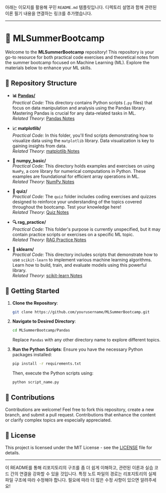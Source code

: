 아래는 이모지를 활용해 꾸민 `README.md` 템플릿입니다. 디렉토리 설명과 함께 관련된 이론 필기 내용을 연결하는 링크를 추가했습니다.

---

# 🌟 MLSummerBootcamp

Welcome to the **MLSummerBootcamp** repository! This repository is your go-to resource for both practical code exercises and theoretical notes from the summer bootcamp focused on Machine Learning (ML). Explore the materials below to enhance your ML skills.

## 📂 Repository Structure

- **📊 [Pandas/](./Pandas)**  
  *Practical Code:* This directory contains Python scripts (`.py` files) that focus on data manipulation and analysis using the Pandas library. Mastering Pandas is crucial for any data-related tasks in ML.  
  *Related Theory:* [Pandas Notes](./Notes/Pandas)

- **📈 matplotlib/**  
  *Practical Code:* In this folder, you'll find scripts demonstrating how to visualize data using the `matplotlib` library. Data visualization is key to gaining insights from data.  
  *Related Theory:* [matplotlib Notes](./Notes/matplotlib.md)

- **📐 numpy_basic/**  
  *Practical Code:* This directory holds examples and exercises on using `NumPy`, a core library for numerical computations in Python. These examples are foundational for efficient array operations in ML.  
  *Related Theory:* [NumPy Notes](./Notes/NumPy.md)

- **📝 quiz/**  
  *Practical Code:* The `quiz` folder includes coding exercises and quizzes designed to reinforce your understanding of the topics covered throughout the bootcamp. Test your knowledge here!  
  *Related Theory:* [Quiz Notes](./Notes/Quiz.md)

- **🔍 rag_practice/**  
  *Practical Code:* This folder's purpose is currently unspecified, but it may contain practice scripts or exercises on a specific ML topic.  
  *Related Theory:* [RAG Practice Notes](./Notes/RAG_Practice.md)

- **🤖 sklearn/**  
  *Practical Code:* This directory includes scripts that demonstrate how to use `scikit-learn` to implement various machine learning algorithms. Learn how to build, train, and evaluate models using this powerful library.  
  *Related Theory:* [scikit-learn Notes](./Notes/sklearn.md)

## 🚀 Getting Started

1. **Clone the Repository**: 
   ```bash
   git clone https://github.com/yourusername/MLSummerBootcamp.git
   ```
   
2. **Navigate to Desired Directory**:
   ```bash
   cd MLSummerBootcamp/Pandas
   ```
   Replace `Pandas` with any other directory name to explore different topics.

3. **Run the Python Scripts**: 
   Ensure you have the necessary Python packages installed:
   ```bash
   pip install -r requirements.txt
   ```
   Then, execute the Python scripts using:
   ```bash
   python script_name.py
   ```

## 🤝 Contributions

Contributions are welcome! Feel free to fork this repository, create a new branch, and submit a pull request. Contributions that enhance the content or clarify complex topics are especially appreciated.

## 📜 License

This project is licensed under the MIT License - see the [LICENSE](LICENSE) file for details.

---

이 README를 통해 리포지토리의 구조를 좀 더 쉽게 이해하고, 관련된 이론과 실습 코드 간의 연결을 강화할 수 있을 것입니다. 특정 노트 파일의 경로는 리포지토리의 실제 파일 구조에 따라 수정해야 합니다. 필요에 따라 더 많은 수정 사항이 있으면 알려주세요!
